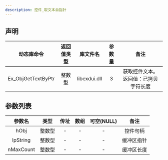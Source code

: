 ```yaml
---
description: 控件_取文本自指针
---
```





## 声明

|     动态库命令     | 返回值类型 |   库文件名   | 参数量 |                 备注                 |
| :----------------: | :--------: | :----------: | :----: | :----------------------------------: |
| Ex_ObjGetTextByPtr |   整数型   | libexdui.dll |   3    | 获取控件文本。返回值：已拷贝字符长度 |

## 参数列表

|  参数名   |  类型  | 传址 | 数组 | 可空(NULL) |    备注    |
| :-------: | :----: | :--: | :--: | :--------: | :--------: |
|   hObj    | 整数型 |  -   |  -   |     -      |  控件句柄  |
| lpString  | 整数型 |  -   |  -   |     -      | 缓冲区指针 |
| nMaxCount | 整数型 |  -   |  -   |     -      | 缓冲区长度 |

